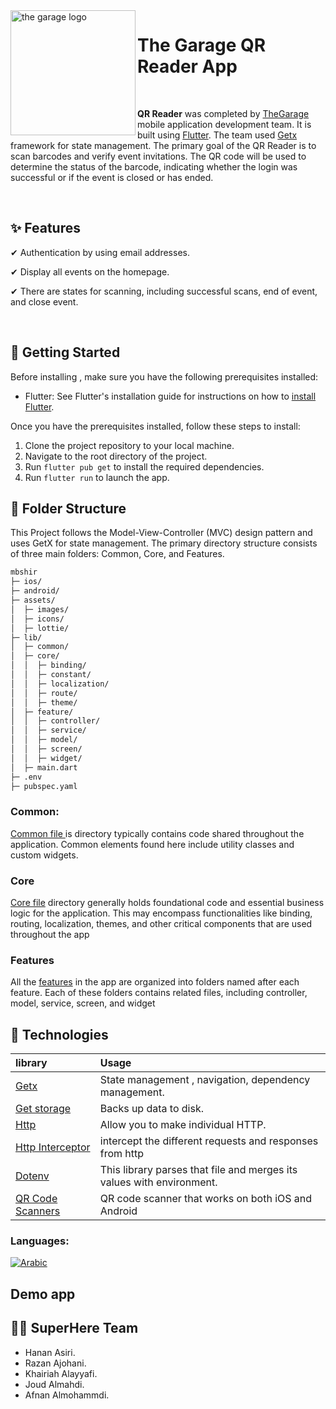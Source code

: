 


<img align="left" width="200" height="full" src="https://github.com/afnanalmohd/mvc_concep/assets/53023171/731f4faf-167f-4b66-a14d-84e1e2441bc1" alt="the garage logo" >

# The Garage QR Reader App

<br>

**QR Reader** was completed by <a href="https://thegarage.sa">TheGarage</a>
mobile application development team. It is built using <a href="https://docs.flutter.dev/get-started/install"> Flutter</a>.
The team used <a href="https://pub.dev/packages/get">Getx</a> framework for state management.
The primary goal of the QR Reader is to scan barcodes and verify event invitations. The QR code will be used to determine the status of the barcode, indicating whether the login was successful or if the event is closed or has ended. 

<br>



## ✨ Features

✔ Authentication by using email addresses.

✔ Display all events on the homepage.

✔ There are states for scanning, including successful scans, end of event, and close event.


<br>


## 🚀  Getting Started  

Before installing , make sure you have the following prerequisites installed:

- Flutter: See Flutter's installation guide for instructions on how to <a href="https://docs.flutter.dev/get-started/install">install Flutter</a>.

Once you have the prerequisites installed, follow these steps to install:

1. Clone the project repository to your local machine.
2. Navigate to the root directory of the project.
3. Run `flutter pub get` to install the required dependencies.
4. Run `flutter run` to launch the app.





## 🔎 Folder Structure

This Project follows the Model-View-Controller (MVC) design pattern and uses GetX for state management. The primary directory structure consists of three main folders: Common, Core, and Features.

```bash
mbshir
├─ ios/
├─ android/
├─ assets/
│  ├─ images/
│  ├─ icons/
│  ├─ lottie/
├─ lib/
│  ├─ common/
│  ├─ core/
│  │  ├─ binding/
│  │  ├─ constant/
│  │  ├─ localization/
│  │  ├─ route/
│  │  ├─ theme/
│  ├─ feature/
│  │  ├─ controller/
│  │  ├─ service/
│  │  ├─ model/
│  │  ├─ screen/
│  │  ├─ widget/
│  ├─ main.dart
├─ .env
├─ pubspec.yaml


```
### Common:

 <a href="https://github.com/The-Garage-Tech-Team/mbshir/tree/ba8951b81e92183d62e80e72675f5c24207888df/lib/common"> Common file </a> is directory typically contains code shared throughout the application. Common elements found here include utility classes and custom widgets.


### Core

 <a href="https://github.com/The-Garage-Tech-Team/mbshir/tree/ba8951b81e92183d62e80e72675f5c24207888df/lib/core">Core file</a> directory generally holds foundational code and essential business logic for the application. This may encompass functionalities like binding, routing, localization, themes, and other critical components that are used throughout the app 


### Features

 All the <a href="https://github.com/The-Garage-Tech-Team/mbshir/tree/main/lib/feature">features</a> in the app are organized into folders named after each feature. Each of these folders contains related files, including controller, model, service, screen, and widget



## 💼 Technologies  


| library  |         Usage 
| :-------- | :------------------------- |
| <a href="https://pub.dev/packages/get">Getx</a> |  State management , navigation, dependency management.|
| <a href="https://pub.dev/packages/get_storage">Get storage</a> | Backs up data to disk. |
| <a href="https://pub.dev/packages/http">Http</a> | Allow you to make individual HTTP. |
| <a href="https://pub.dev/documentation/http_interceptor/latest/">Http Interceptor</a>|  intercept the different requests and responses from http |
| <a href="https://pub.dev/packages/flutter_dotenv"> Dotenv</a>| This library parses that file and merges its values with environment.|
| <a href="https://pub.dev/packages/qr_code_scanner">QR Code Scanners</a>| QR code scanner that works on both iOS and Android|




### Languages:

[![Arabic](https://img.shields.io/badge/Language-Arabic-yellow?style=for-the-badge)](README.md)


## Demo app



## 🦸‍♀️  SuperHere Team
        
 -  Hanan Asiri.
 -  Razan Ajohani.
 -  Khairiah Alayyafi.
 -  Joud Almahdi.
 -  Afnan Almohammdi. 



